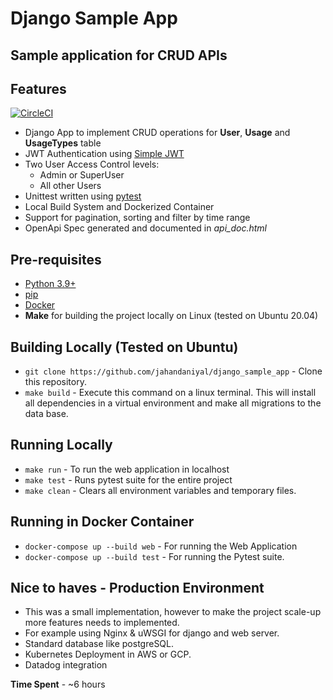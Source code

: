 # Django Sample App
## Sample application for CRUD APIs

## Features

[![CircleCI](https://img.shields.io/circleci/build/github/jahandaniyal/django_sample_app/main?style=plastic)](https://circleci.com/gh/jahandaniyal/django_sample_app)

- Django App to implement CRUD operations for  **User**, **Usage** and **UsageTypes** table
- JWT Authentication using [Simple JWT](https://django-rest-framework-simplejwt.readthedocs.io/en/latest/)
- Two User Access Control levels:
     - Admin or SuperUser
     - All other Users
- Unittest written using [pytest](https://docs.pytest.org/en/7.0.x/#)
- Local Build System and Dockerized Container
- Support for pagination, sorting and filter by time range
- OpenApi Spec generated and documented in *api_doc.html*

## Pre-requisites
- [Python 3.9+](https://docs.python.org/3.9/)
- [pip](https://pip.pypa.io/en/stable/installation/)
-  [Docker](https://docs.docker.com/get-docker/)
-  **Make** for building the project locally on Linux (tested on Ubuntu 20.04)

## Building Locally (Tested on Ubuntu)
- `git clone https://github.com/jahandaniyal/django_sample_app` - Clone this repository.
- `make build` - Execute this command on a linux terminal.
This will install all dependencies in a virtual environment and make all migrations to the data base.

## Running Locally
- `make run` - To run the web application in localhost
- `make test` - Runs pytest suite for the entire project
- `make clean` - Clears all environment variables and temporary files.

## Running in Docker Container
- `docker-compose up --build web` - For running the Web Application
- `docker-compose up --build test` - For running the Pytest suite.

## Nice to haves - Production Environment
- This was a small implementation, however to make the project scale-up more features needs to implemented.
- For example using Nginx & uWSGI for django and web server.
- Standard database like postgreSQL.
- Kubernetes Deployment in AWS or GCP.
- Datadog integration

**Time Spent** - ~6 hours


